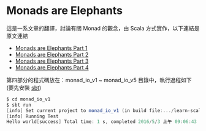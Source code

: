 # Monads are Elephants

這是一系文章的翻譯，討論有關 Monad 的觀念，由 Scala 方式實作，以下連結是原文連結
- [Monads are Elephants Part 1](http://james-iry.blogspot.tw/2007/09/monads-are-elephants-part-1.html)
- [Monads are Elephants Part 2](http://james-iry.blogspot.tw/2007/10/monads-are-elephants-part-2.html)
- [Monads are Elephants Part 3](http://james-iry.blogspot.tw/2007/10/monads-are-elephants-part-3.html)
- [Monads are Elephants Part 4](http://james-iry.blogspot.tw/2007/11/monads-are-elephants-part-4.html)

第四部分的程式碼放在：monad_io_v1 ~ monad_io_v5 目錄中，執行過程如下 (要先安裝 [sbt](http://www.scala-sbt.org/release/docs/Setup.html))
```scala
$ cd monad_io_v1
$ sbt run
[info] Set current project to monad_io_v1 (in build file:.../learn-scala/myNote/monads-are-elephants/monad_io_v1/)
[info] Running Test
Hello world[success] Total time: 1 s, completed 2016/5/3 上午 09:06:43
```
